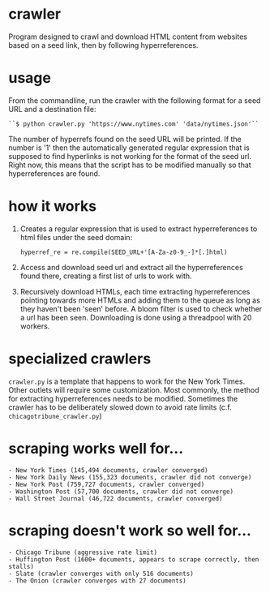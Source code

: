 # crawler
Program designed to crawl and download HTML content from websites based on a seed link, then by following hyperreferences.

# usage
From the commandline, run the crawler with the following format for a seed URL and a destination file:

    ``$ python crawler.py 'https://www.nytimes.com' 'data/nytimes.json'``

The number of hyperrefs found on the seed URL will be printed. If the number is '1' then the automatically generated regular expression that is supposed to find hyperlinks is not working for the format of the seed url. Right now, this means that the script has to be modified manually so that hyperreferences are found.

# how it works
   1. Creates a regular expression that is used to extract hyperreferences to html files under the seed domain:

        ``hyperref_re = re.compile(SEED_URL+'[A-Za-z0-9_-]*[.]html)``

   2. Access and download seed url and extract all the hyperreferences found there, creating a first list of urls to work with.

   3. Recursively download HTMLs, each time extracting hyperreferences pointing towards more HTMLs and adding them to the queue as long as they haven't been 'seen' before. A bloom filter is used to check whether a url has been seen. Downloading is done using a threadpool with 20 workers.


# specialized crawlers
``crawler.py`` is a template that happens to work for the New York Times. Other outlets will require some customization. Most commonly, the method for extracting hyperreferences needs to be modified. Sometimes the crawler has to be deliberately slowed down to avoid rate limits (c.f. ``chicagotribune_crawler.py``)

# scraping works well for...
    - New York Times (145,494 documents, crawler converged)
    - New York Daily News (155,323 documents, crawler did not converge)
    - New York Post (759,727 documents, crawler converged)
    - Washington Post (57,700 documents, crawler did not converge)
    - Wall Street Journal (46,722 documents, crawler converged)

# scraping doesn't work so well for...
    - Chicago Tribune (aggressive rate limit)
    - Huffington Post (1600+ documents, appears to scrape correctly, then stalls)
    - Slate (crawler converges with only 516 documents)
    - The Onion (crawler converges with 27 documents)
